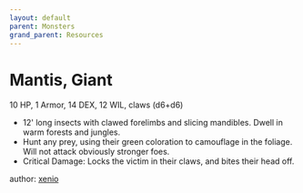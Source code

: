 ```yaml
---
layout: default
parent: Monsters
grand_parent: Resources
---
```


# Mantis, Giant
10 HP, 1 Armor, 14 DEX, 12 WIL, claws (d6+d6)
- 12' long insects with clawed forelimbs and slicing mandibles. Dwell in warm forests and jungles.
- Hunt any prey, using their green coloration to camouflage in the foliage. Will not attack obviously stronger foes.
- Critical Damage: Locks the victim in their claws, and bites their head off.

author: [xenio](https://xenioinabottle.blogspot.com)
